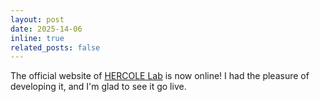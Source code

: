 ```yaml
---
layout: post
date: 2025-14-06 
inline: true
related_posts: false
---
```

The official website of [HERCOLE Lab](https://hercolelab.netlify.app/) is now online! 
I had the pleasure of developing it, and I'm glad to see it go live.
